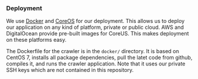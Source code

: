### Deployment

We use [Docker](docker.com) and [CoreOS](https://coreos.com/) for our deployment. This allows us to deploy our application on any kind of platform, private or public cloud. AWS and DigitalOcean provide pre-built images for CoreUS. This makes deployment on these platforms easy.

The Dockerfile for the crawler is in the `docker/` directory. It is based on CentOS 7, installs all package dependencies, pull the latet code from github, compiles it, and runs the crawler application. Note that it uses our private SSH keys which are not contained in this repository.